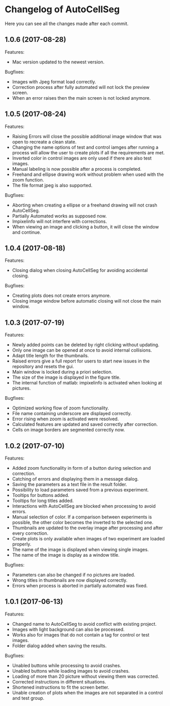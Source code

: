 
# Changelog of AutoCellSeg
Here you can see all the changes made after each commit.

## 1.0.6 (2017-08-28)

Features:

  - Mac version updated to the newest version.

Bugfixes:

  - Images with Jpeg format load correctly.
  - Correction process after fully automated will not lock the preview screen.
  - When an error raises then the main screen is not locked anymore.


## 1.0.5 (2017-08-24)

Features:

  - Raising Errors will close the possible additional image window that was open to recreate a clean state.
  - Changing the name options of test and control iamges after running a process will allow the user to create plots if all the requirements are met.
  - Inverted color in control images are only used if there are also test images.
  - Manual labeling is now possible after a process is completed.
  - Freehand and ellipse drawing work without problem when used with the zoom function.
  - The file format jpeg is also supported.

Bugfixes:

  - Aborting when creating a ellipse or a freehand drawing will not crash AutoCellSeg.
  - Partially Automated works as supposed now.
  - Impixelinfo will not interfere with corrections.
  - When viewing an image and clicking a button, it will close the window and continue.


## 1.0.4 (2017-08-18)

Features:

  - Closing dialog when closing AutoCellSeg for avoiding accidental closing.


Bugfixes:

  - Creating plots does not create errors anymore.
  - Closing image window before automatic closing will not close the main window.


## 1.0.3 (2017-07-19)

Features:

  - Newly added points can be deleted by right clicking without updating.
  - Only one image can be opened at once to avoid internal collisions.
  - Adapt title length for the thumbnails.
  - Raised errors give a full report for users to start new issues in the repository and resets the gui.
  - Main window is locked during a priori selection.
  - The size of the image is displayed in the figure title.
  - The internal function of matlab: impixelinfo is activated when looking at pictures.


Bugfixes:

  - Optimized working flow of zoom functionality.
  - File name containing underscore are displayed correctly.
  - Error rising when zoom is activated were resolved.
  - Calculated features are updated and saved correctly after correction.
  - Cells on image borders are segmented correctly now.


## 1.0.2 (2017-07-10)

Features:

  - Added zoom functionality in form of a button during selection and correction.
  - Catching of errors and displaying them in a message dialog.
  - Saving the parameters as a text file in the result folder.
  - Possibility to load parameters saved from a previous experiment.
  - Tooltips for buttons added.
  - Tooltips for long titles added.
  - Interactions with AutoCellSeg are blocked when processing to avoid errors.
  - Manual selection of color. If a comparison between experiments is possible, the other color becomes the inverted to the selected one.
  - Thumbnails are updated to the overlay image after processing and after every correction.
  - Create plots is only available when images of two experiment are loaded properly.
  - The name of the image is displayed when viewing single images.
  - The name of the image is display as a window title.


Bugfixes:

  - Parameters can also be changed if no pictures are loaded.
  - Wrong titles in thumbnails are now displayed correctly.
  - Errors when process is aborted in partially automated was fixed.

## 1.0.1 (2017-06-13)

Features:

  - Changed name to AutoCellSeg to avoid conflict with existing project.
  - Images with light background can also be processed.
  - Works also for images that do not contain a tag for control or test images.
  - Folder dialog added when saving the results.


Bugfixes:

  - Unabled buttons while processing to avoid crashes.
  - Unabled buttons while loading images to avoid crashes.
  - Loading of more than 20 picture without viewing them was corrected.
  - Corrected instructions in different situations.
  - Shortened instructions to fit the screen better.
  - Unable creation of plots when the images are not separated in a control and test group.

